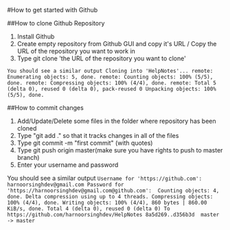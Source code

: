 #How to get started with Github

##How to clone Github Repository

1. Install Github
2. Create empty repository from Github GUI and copy it's URL / Copy the URL of the repository you want to work in 
3. Type git clone 'the URL of the repository you want to clone'

`You should see a similar output
Cloning into 'HelpNotes'...
remote: Enumerating objects: 5, done.
remote: Counting objects: 100% (5/5), done.
remote: Compressing objects: 100% (4/4), done.
remote: Total 5 (delta 0), reused 0 (delta 0), pack-reused 0
Unpacking objects: 100% (5/5), done.`


##How to commit changes

1. Add/Update/Delete some files in the folder where repository has been cloned
2. Type "git add ." so that it tracks changes in all of the files
3. Type git commit -m "first commit" (with quotes)
4. Type git push origin master(make sure you have rights to push to master branch)
5. Enter your username and password 

You should see a similar output
`Username for 'https://github.com': harnoorsinghdev@gmail.com
Password for 'https://harnoorsinghdev@gmail.com@github.com': 
Counting objects: 4, done.
Delta compression using up to 4 threads.
Compressing objects: 100% (4/4), done.
Writing objects: 100% (4/4), 860 bytes | 860.00 KiB/s, done.
Total 4 (delta 0), reused 0 (delta 0)
To https://github.com/harnoorsinghdev/HelpNotes
   8a5d269..d356b3d  master -> master`


